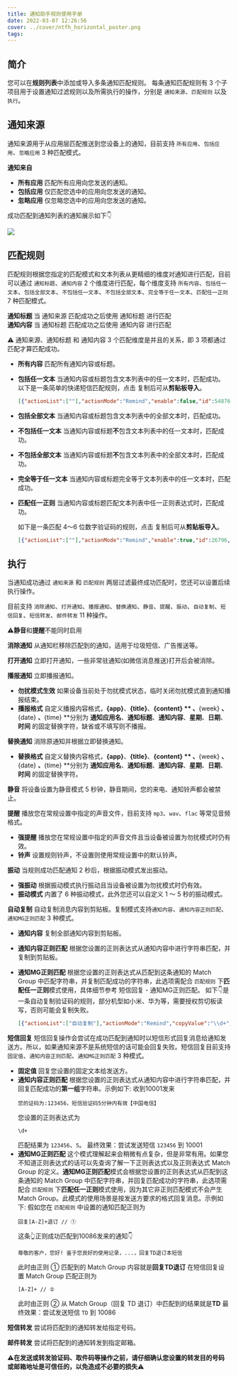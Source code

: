 ```yaml
---
title: 通知助手规则使用手册
date: 2022-03-07 12:26:56
cover: ../cover/ntfh_horizontal_poster.png
tags:
---
```


## 简介
您可以在**规则列表**中添加或导入多条通知匹配规则。
每条通知匹配规则有 3 个子项目用于设置通知过滤规则以及所需执行的操作，分别是 `通知来源`、`匹配规则` 以及 `执行`。

## 通知来源
通知来源用于从应用层匹配推送到您设备上的通知，目前支持 `所有应用`、`包括应用`、`忽略应用` 3 种匹配模式。

<strong class="md_compiled md_compiled_strong" id="通知来自">通知来自</strong>

- **所有应用**  匹配所有应用向您发送的通知。</br>
- **包括应用**  仅匹配您选中的应用向您发送的通知。</br>
- **忽略应用**  仅忽略您选中的应用向您发送的通知。
<!--more-->

成功匹配到通知列表的通知展示如下👇

![](../image/2022-03-07/notification.svg)

## 匹配规则
匹配规则根据您指定的匹配模式和文本列表从更精细的维度对通知进行匹配，目前可以通过 `通知标题`、`通知内容` 2 个维度进行匹配，每个维度支持 `所有内容`、`包括任一文本`、`包括全部文本`、`不包括任一文本`、`不包括全部文本`、`完全等于任一文本`、`匹配任一正则` 7 种匹配模式。

<strong class="md_compiled md_compiled_strong" id="通知标题">通知标题</strong>  当 通知来源 匹配成功之后使用 通知标题 进行匹配</br>
<strong class="md_compiled md_compiled_strong" id="通知内容">通知内容</strong>  当 通知标题 匹配成功之后使用 通知内容 进行匹配</br>

⚠️ 通知来源、通知标题 和 通知内容 3 个匹配维度是并且的关系，即 3 项都通过匹配才算匹配成功。

- **所有内容**  匹配所有通知内容或标题。</br>
- **包括任一文本**  当通知内容或标题包含文本列表中的任一文本时，匹配成功。</br>
    以下是一条简单的快递短信匹配规则，点击 <i class="fas fa-copy"></i> 复制后可从**剪贴板导入**。
    ```json
    [{"actionList":[""],"actionMode":"Remind","enable":false,"id":54876,"matchAppMode":"AcceptPicked","matchNftMode":"ContainsAny","matchReplyMode":"FixedValue","matchValue":["【小蜜蜂】","【和驿】","【来取】","【社区人】","【速递易】","【如风达】","【快递超市】","【京东物流】","【菜鸟驿站】","【菜鸟裹裹】","【顺丰速运】","【百世快递】"],"name":"快递📦","needForward":false,"needMute":false,"needRemind":false,"needRemove":false,"needReply":false,"phoneNumber":"","pickedPKGs":["com.android.mms"],"replyValue":"","soundUri":"","timestamp":331}]
    ```
- **包括全部文本**  当通知内容或标题包含文本列表中的全部文本时，匹配成功。</br>
- **不包括任一文本**  当通知内容或标题**不**包含文本列表中的任一文本时，匹配成功。</br>
- **不包括全部文本**  当通知内容或标题**不**包含文本列表中的全部文本时，匹配成功。</br>
- **完全等于任一文本**  当通知内容或标题完全等于文本列表中的任一文本时，匹配成功。</br>
- **匹配任一正则**  当通知内容或标题匹配文本列表中任一正则表达式时，匹配成功。</br>

    如下是一条匹配 4～6 位数字验证码的规则，点击 <i class="fas fa-copy"></i> 复制后可从**剪贴板导入**。
    ```json
    [{"actionList":[""],"actionMode":"Remind","enable":true,"id":26796,"matchAppMode":"AcceptPicked","matchNftMode":"Regex","matchReplyMode":"FixedValue","matchValue":["(?\u003d码.*(\\d{4,6}))|(\\d{4,6})(?\u003d.*码)"],"name":"匹配验证码","needForward":false,"needMute":false,"needRemind":false,"needRemove":false,"needReply":false,"phoneNumber":"","pickedPKGs":["com.android.mms"],"replyValue":"","soundUri":"","timestamp":164}]
    ```

## 执行
当通知成功通过 `通知来源` 和 `匹配规则` 两层过滤最终成功匹配时，您还可以设置后续执行操作。

目前支持 `消除通知`、`打开通知`、`播报通知`、`替换通知`、`静音`、`提醒`、`振动`、`自动复制`、`短信回复`、`短信转发`、`邮件转发` 11 种操作。

⚠️**静音**和**提醒**不能同时启用

<strong class="md_compiled md_compiled_strong" id="消除通知">消除通知</strong>  从通知栏移除匹配到的通知，适用于垃圾短信、广告推送等。

<strong class="md_compiled md_compiled_strong" id="打开通知">打开通知</strong>  立即打开通知，一些非常驻通知(如微信消息推送)打开后会被消除。

<strong class="md_compiled md_compiled_strong" id="播报通知">播报通知</strong>  立即播报通知。

-  **勿扰模式生效** 如果设备当前处于勿扰模式状态，临时关闭勿扰模式直到通知播报结束。
-  **播报格式** 自定义播报内容格式，**{app}**、**{title}**、**{content} ** 、**{week} **、**{date} **、**{time} **分别为 **通知应用名**、**通知标题**、**通知内容**、**星期**、**日期**、**时间** 的固定替换字符，缺省或不填写则不播报。

<strong class="md_compiled md_compiled_strong" id="替换通知">替换通知</strong>  消除原通知并根据立即替换通知。

- **替换格式** 自定义替换内容格式，**{app}**、**{title}**、**{content} ** 、**{week} **、**{date} **、**{time} **分别为 **通知应用名**、**通知标题**、**通知内容**、**星期**、**日期**、**时间** 的固定替换字符。

<strong class="md_compiled md_compiled_strong" id="静音">静音</strong>  将设备设置为静音模式 5 秒钟，静音期间，您的来电、通知铃声都会被禁止。

<strong class="md_compiled md_compiled_strong" id="提醒">提醒</strong>  播放您在常规设置中指定的声音文件，目前支持 `mp3`、`wav`、`flac` 等常见音频格式。

- **强提醒**  播放您在常规设置中指定的声音文件且当设备被设置为勿扰模式时仍有效。
- **铃声**  设置规则铃声，不设置则使用常规设置中的默认铃声。

<strong class="md_compiled md_compiled_strong" id="振动">振动</strong>  当规则成功匹配通知 2 秒后，根据振动模式发出振动。

- **强振动**  根据振动模式执行振动且当设备被设置为勿扰模式时仍有效。
- **振动模式**  内置了 6 种振动模式，此外您还可以自定义 1 ～ 5 秒的振动模式。

<strong class="md_compiled md_compiled_strong" id="自动复制">自动复制</strong> 自动复制消息内容到剪贴板。复制模式支持`通知内容`、`通知内容正则匹配`、`通知MG正则匹配` 3 种模式。

- **通知内容** 复制全部通知内容到剪贴板。
- **通知内容正则匹配**  根据您设置的正则表达式从通知内容中进行字符串匹配，并复制到剪贴板。
- **通知MG正则匹配**  根据您设置的正则表达式从匹配到这条通知的 Match Group 中匹配字符串，并复制匹配成功的字符串，此选项需配合 `匹配规则` 下**匹配任一正则**模式使用，具体细节参考 短信回复 - 通知MG正则匹配。
        如下👇是一条自动复制验证码的规则，部分机型如小米、华为等，需要授权剪切板读写，否则可能会复制失败。

    ```json
    [{"actionList":["自动复制"],"actionMode":"Remind","copyValue":"\\d+","enable":true,"forwardSuffix":"","id":26782,"matchAppMode":"AcceptPicked","matchCopyMode":"RegexNtfMatchGroup","matchNftMode":"Regex","matchReplyMode":"FixedValue","matchTitleMode":"All","matchTitleValue":[""],"matchValue":["(?\u003c\u003d([^\\d\\*a-z]|^))(\\d{6}|\\d{5}|\\d{4}|\\d{3} \\d{3})(?\u003d([^年元\\\\/\\da-z-?\\.:]|(\\.($|[^\\da-z]))|$))"],"name":"复制验证码","needCopy":true,"needForward":false,"needMute":false,"needOpen":false,"needRemind":false,"needRemindForce":true,"needRemove":false,"needReply":false,"needVibrate":false,"needVibrateForce":false,"phoneNumber":"7355608","pickedPKGs":["com.android.mms"],"replySuffix":"","replyValue":"","soundUri":"","star":true,"timestamp":42,"vibrateMode":0,"vibrateValue":"\u003d\u003d___\u003d\u003d_\u003d\u003d_\u003d\u003d"}]
    ```

<strong class="md_compiled md_compiled_strong" id="短信回复">短信回复</strong> 短信回复操作会尝试在成功匹配到通知时以短信形式回复消息给通知发送方。所以，如果通知来源不是系统短信的话可能会回复失败。短信回复目前支持 `固定值`、`通知内容正则匹配`、`通知MG正则匹配` 3 种模式。

- **固定值**  回复您设置的固定文本给发送方。
- **通知内容正则匹配**  根据您设置的正则表达式从通知内容中进行字符串匹配，并回复匹配成功的**第一组**字符串。示例如下:
    收到10001发来
    ```
    您的证码为:123456，短信验证码5分钟内有效【中国电信】
    ```
    您设置的正则表达式为
    ```
    \d+
    ```
    匹配结果为 `123456`、`5`。
    最终效果：尝试发送短信 `123456` 到 10001
- **通知MG正则匹配**  这个模式理解起来会稍微有点复杂，但是非常有用。如果您不知道正则表达式的话可以先查询了解一下正则表达式以及正则表达式 Match Group 的定义。**通知MG正则匹配**模式会根据您设置的正则表达式从匹配到这条通知的 Match Group 中匹配字符串，并回复匹配成功的字符串，此选项需配合 `匹配规则` 下**匹配任一正则**模式使用，因为其它非正则匹配模式不会产生 Match Group。此模式的使用场景是按发送方要求的格式回复消息。示例如下:
    假如您在 `匹配规则` 中设置的通知匹配正则为
    ```
    回复[A-Z]+退订 // ①
    ```
    这条👆正则成功匹配到10086发来的通知👇
    ```
    尊敬的客户，您好! 鉴于您良好的使用记录，...，回复TD退订本短信
    ```
    此时由正则 ① 匹配到的 Match Group 内容就是**回复TD退订**
    在短信回复设置 Match Group 匹配正则为
    ```
    [A-Z]+ // ② 
    ```
    此时由正则 ② 从 Match Group（回复 TD 退订）中匹配到的结果就是**TD**
    最终效果：尝试发送短信 `TD` 到 10086

<strong class="md_compiled md_compiled_strong" id="短信转发">短信转发</strong> 尝试将匹配到的通知转发给指定号码。

<strong class="md_compiled md_compiled_strong" id="邮件转发">邮件转发</strong> 尝试将匹配到的通知转发到指定邮箱。 

⚠️**在发送或转发验证码、取件码等操作之前，请仔细确认您设置的转发目的号码或邮箱地址是可信任的，以免造成不必要的损失**⚠️